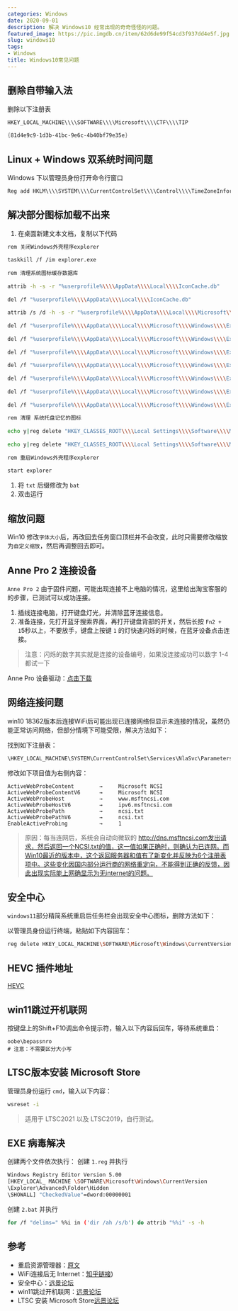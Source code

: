 ```yaml
---
categories: Windows
date: 2020-09-01
description: 解决 Windows10 经常出现的奇奇怪怪的问题。
featured_image: https://pic.imgdb.cn/item/62d6de99f54cd3f937dd4e5f.jpg
slug: windows10
tags:
- Windows
title: Windows10常见问题
---
```

## **删除自带输入法**

删除以下注册表

```powershell
HKEY_LOCAL_MACHINE\\\\SOFTWARE\\\\Microsoft\\\\CTF\\\\TIP
 
{81d4e9c9-1d3b-41bc-9e6c-4b40bf79e35e}
```

## **Linux + Windows 双系统时间问题**

Windows 下以管理员身份打开命令行窗口

```powershell
Reg add HKLM\\\\SYSTEM\\\\CurrentControlSet\\\\Control\\\\TimeZoneInformation /v RealTimeIsUniversal /t REG_DWORD /d 1
```

## **解决部分图标加载不出来**

1. 在桌面新建文本文档，复制以下代码

```bash
rem 关闭Windows外壳程序explorer
 
taskkill /f /im explorer.exe
 
rem 清理系统图标缓存数据库
 
attrib -h -s -r "%userprofile%\\\\AppData\\\\Local\\\\IconCache.db"
 
del /f "%userprofile%\\\\AppData\\\\Local\\\\IconCache.db"
 
attrib /s /d -h -s -r "%userprofile%\\\\AppData\\\\Local\\\\Microsoft\\\\Windows\\\\Explorer\\\\*"
 
del /f "%userprofile%\\\\AppData\\\\Local\\\\Microsoft\\\\Windows\\\\Explorer\\\\thumbcache_32.db"
 
del /f "%userprofile%\\\\AppData\\\\Local\\\\Microsoft\\\\Windows\\\\Explorer\\\\thumbcache_96.db"
 
del /f "%userprofile%\\\\AppData\\\\Local\\\\Microsoft\\\\Windows\\\\Explorer\\\\thumbcache_102.db"
 
del /f "%userprofile%\\\\AppData\\\\Local\\\\Microsoft\\\\Windows\\\\Explorer\\\\thumbcache_256.db"
 
del /f "%userprofile%\\\\AppData\\\\Local\\\\Microsoft\\\\Windows\\\\Explorer\\\\thumbcache_1024.db"
 
del /f "%userprofile%\\\\AppData\\\\Local\\\\Microsoft\\\\Windows\\\\Explorer\\\\thumbcache_idx.db"
 
del /f "%userprofile%\\\\AppData\\\\Local\\\\Microsoft\\\\Windows\\\\Explorer\\\\thumbcache_sr.db"
 
rem 清理 系统托盘记忆的图标
 
echo y|reg delete "HKEY_CLASSES_ROOT\\\\Local Settings\\\\Software\\\\Microsoft\\\\Windows\\\\CurrentVersion\\\\TrayNotify" /v IconStreams
 
echo y|reg delete "HKEY_CLASSES_ROOT\\\\Local Settings\\\\Software\\\\Microsoft\\\\Windows\\\\CurrentVersion\\\\TrayNotify" /v PastIconsStream
 
rem 重启Windows外壳程序explorer
 
start explorer
```

1. 将 `txt` 后缀修改为 `bat`
2. 双击运行

## **缩放问题**

Win10 修改`字体大小`后，再改回去任务窗口顶栏并不会改变，此时只需要修改缩放为`自定义缩放`，然后再调整回去即可。

## **Anne Pro 2 连接设备**

`Anne Pro 2` 由于固件问题，可能出现连接不上电脑的情况，这里给出淘宝客服的的步骤，已测试可以成功连接。

1. 插线连接电脑，打开键盘灯光，并清除蓝牙连接信息。
2. 准备连接，先打开蓝牙搜索界面，再打开键盘背部的开关，然后长按 `Fn2 + 1`5秒以上，不要放手，键盘上按键 `1` 的灯快速闪烁的时候，在蓝牙设备点击连接。

> 注意：闪烁的数字其实就是连接的设备编号，如果没连接成功可以数字 1-4 都试一下
> 

Anne Pro 设备驱动：[点击下载](https://www.hexcore.xyz/obinskit)

## **网络连接问题**

win10 18362版本后连接WiFi后可能出现已连接网络但显示未连接的情况，虽然仍能正常访问网络，但部分情境下可能受限，解决方法如下：

找到如下注册表：

```bash
\HKEY_LOCAL_MACHINE\SYSTEM\CurrentControlSet\Services\NlaSvc\Parameters\Internet
```

修改如下项目值为右侧内容：

```
ActiveWebProbeContent        →     Microsoft NCSI
ActiveWebProbeContentV6      →     Microsoft NCSI
ActiveWebProbeHost           →     www.msftncsi.com
ActiveWebProbeHostV6         →     ipv6.msftncsi.com
ActiveWebProbePath           →     ncsi.txt
ActiveWebProbePathV6         →     ncsi.txt
EnableActiveProbing          →     1
```

> 原因：每当连网后，系统会自动向微软的 http://dns.msftncsi.com发出请求，然后返回一个NCSI.txt的值，这一值如果正确时，则确认为已连网。而Win10最近的版本中，这个返回服务器和值有了新变化并反映为6个注册表项中。这些变化因国内部分运行商的网络重定向，不能得到正确的反馈，因此出现实际能上网确显示为无internet的问题。
> 

## **安全中心**

`windows11`部分精简系统重启后任务栏会出现安全中心图标，删除方法如下：

以管理员身份运行终端，粘贴如下内容回车：

```bash
reg delete HKEY_LOCAL_MACHINE\SOFTWARE\Microsoft\Windows\CurrentVersion\Run /v "SecurityHealth" /f
```

## **HEVC 插件地址**

[HEVC](https://www.microsoft.com/store/productId/9N4WGH0Z6VHQ)

## **win11跳过开机联网**

按键盘上的Shift+F10调出命令提示符，输入以下内容后回车，等待系统重启：

```
oobe\bepassnro
# 注意：不需要区分大小写
```

## **LTSC版本安装 Microsoft Store**

管理员身份运行 `cmd`，输入以下内容：

```bash
wsreset -i
```

> 适用于 LTSC2021 以及 LTSC2019，自行测试。

## EXE 病毒解决
创建两个文件依次执行：
创建 `1.reg` 并执行
```bash
Windows Registry Editor Version 5.00 
[HKEY_LOCAL_ MACHINE \SOFTWARE\Microsoft\Windows\CurrentVersion
\Explorer\Advanced\Folder\Hidden
\SHOWALL] "CheckedValue"=dword:00000001
```
创建 `2.bat` 并执行
```bash
for /f "delims=" %%i in ('dir /ah /s/b') do attrib "%%i" -s -h
```
## **参考**

- 重启资源管理器：[原文](https://blog.csdn.net/win_turn/article/details/73612220)
- WiFi连接后无 Internet：[知乎链接](https://www.zhihu.com/question/48856675/answer/814251635))
- 安全中心：[远景论坛](https://bbs.pcbeta.com/viewthread-1912644-1-1.html)
- win11跳过开机联网：[远景论坛](https://bbs.pcbeta.com/viewthread-1951653-1-3.htmlhttps://bbs.pcbeta.com/viewthread-1951653-1-3.html)
- LTSC 安装 Microsoft Store[远景论坛](https://bbs.pcbeta.com/viewthread-1945054-1-2.html)
